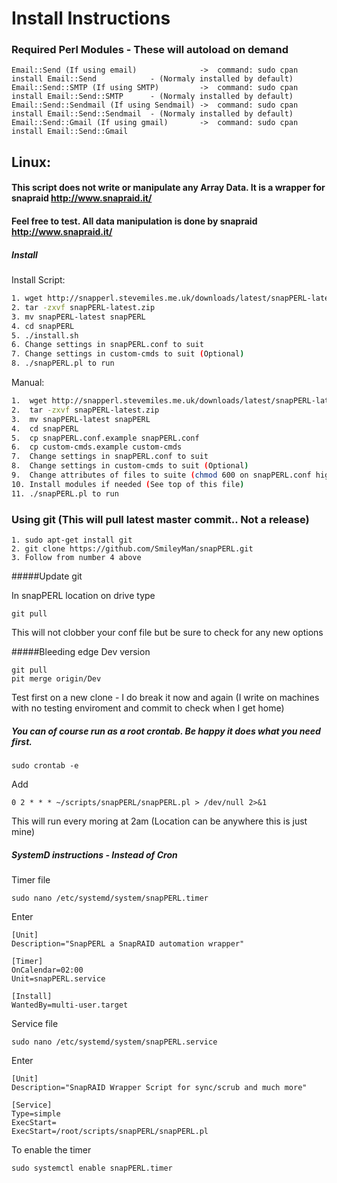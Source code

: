 # Install Instructions

### Required Perl Modules - These will autoload on demand
~~~
Email::Send (If using email)              ->  command: sudo cpan install Email::Send            - (Normaly installed by default)
Email::Send::SMTP (If using SMTP)         ->  command: sudo cpan install Email::Send::SMTP      - (Normaly installed by default)
Email::Send::Sendmail (If using Sendmail) ->  command: sudo cpan install Email::Send::Sendmail  - (Normaly installed by default)
Email::Send::Gmail (If using gmail)       ->  command: sudo cpan install Email::Send::Gmail
~~~ 
## Linux:

#### This script does not write or manipulate any Array Data. It is a wrapper for snapraid http://www.snapraid.it/

#### Feel free to test. All data manipulation is done by snapraid http://www.snapraid.it/

##### Install


Install Script:

~~~BASH
1. wget http://snapperl.stevemiles.me.uk/downloads/latest/snapPERL-latest.zip
2. tar -zxvf snapPERL-latest.zip
3. mv snapPERL-latest snapPERL
4. cd snapPERL
5. ./install.sh
6. Change settings in snapPERL.conf to suit
7. Change settings in custom-cmds to suit (Optional)
8. ./snapPERL.pl to run
~~~

Manual:

~~~BASH
1.  wget http://snapperl.stevemiles.me.uk/downloads/latest/snapPERL-latest.zip
2.  tar -zxvf snapPERL-latest.zip
3.  mv snapPERL-latest snapPERL
4.  cd snapPERL
5.  cp snapPERL.conf.example snapPERL.conf
6.  cp custom-cmds.example custom-cmds
7.  Change settings in snapPERL.conf to suit
8.  Change settings in custom-cmds to suit (Optional)
9.  Change attributes of files to suite (chmod 600 on snapPERL.conf highly recommended)
10. Install modules if needed (See top of this file)
11. ./snapPERL.pl to run
~~~

### Using git (This will pull latest master commit.. Not a release)

~~~
1. sudo apt-get install git
2. git clone https://github.com/SmileyMan/snapPERL.git
3. Follow from number 4 above 
~~~
#####Update git

In snapPERL location on drive type
~~~
git pull
~~~
This will not clobber your conf file but be sure to check for any new options

#####Bleeding edge Dev version
~~~
git pull
pit merge origin/Dev
~~~
Test first on a new clone - I do break it now and again (I write on machines with no testing enviroment and commit to check when I get home)

##### You can of course run as a root crontab. Be happy it does what you need first. 
~~~
sudo crontab -e
~~~
Add
~~~
0 2 * * * ~/scripts/snapPERL/snapPERL.pl > /dev/null 2>&1
~~~
This will run every moring at 2am (Location can be anywhere this is just mine)

##### SystemD instructions - Instead of Cron

Timer file
~~~
sudo nano /etc/systemd/system/snapPERL.timer
~~~
Enter
~~~
[Unit]
Description="SnapPERL a SnapRAID automation wrapper"

[Timer]
OnCalendar=02:00
Unit=snapPERL.service

[Install]
WantedBy=multi-user.target
~~~

Service file
~~~
sudo nano /etc/systemd/system/snapPERL.service
~~~
Enter
~~~
[Unit]
Description="SnapRAID Wrapper Script for sync/scrub and much more"

[Service]
Type=simple
ExecStart=
ExecStart=/root/scripts/snapPERL/snapPERL.pl
~~~

To enable the timer
~~~
sudo systemctl enable snapPERL.timer
~~~
